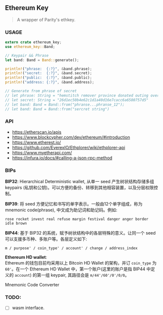 ## Ethereum Key
> A wrapper of Parity's ethkey.

### USAGE

```rust
extern crate ethereum_key;
use ethereum_key::Band;

// Keypair && Phrase
let band: Band = Band::generate();

println!("phrase:  {:?}", &band.phrase);
println!("secret:  {:?}", &band.secret);
println!("public:  {:?}", &band.public);
println!("address: {:?}", &band.address);

// Generate from phrase of secret
// let phrase: String = "hemstitch remover province donated outing oversized playoff outshoot trowel wimp palm flashily"
// let secret: String = "26d1ec50b4e62c1d1a40d16e7cacc6a6580757d5"
// let band: Band = Band::from("phranse...phranse_12");
// let band: Band = Band::from("sercret string")

```


### API
+ https://etherscan.io/apis
+ https://www.blockcypher.com/dev/ethereum/#introduction
+ https://www.etherest.io/
+ https://github.com/EverexIO/Ethplorer/wiki/ethplorer-api
+ https://www.myetherapi.com/
+ https://infura.io/docs/#calling-a-json-rpc-method

### BIPs

__BIP32__: Hierarchical Deterministic wallet, 从单一 seed 产生树状结构存储多组 keypairs (私钥和公钥)。可以方便的备份、转移到其他相容装置，以及分层权限控制。  

__BIP39__: 将 seed 方便记忆和书写的单字表示。一般由12个单字组成，称为 mnemonic code(phrase), 中文成为助记词和助记码。例如:  
```
rose rocket invest real refuse margin festival danger anger border idle brown
```  

__BIP44__: 基于 BIP32 的系统，赋予树状结构中的各层特殊的意义。让同一个 seed 可以支援多币种、多账户等。各层定义如下:  
```
m / purpose' / coin_type' / account' / change / address_index
```

__Ethereum HD wallet__:  
Ethereum 的钱包目前均采用以上 Bitcoin HD Wallet 的架构，并订 `coin_type` 为 `60'`。在一个 Ethereum HD Wallet 中，第一个账户(这里的账户是指 BIP44 中定义的 `account`) 的第一组 keypair, 其路径会是 `m/44'/60'/0'/0/0`。

Mnemonic Code Converter

### TODO:

+ [ ] wasm interface.
